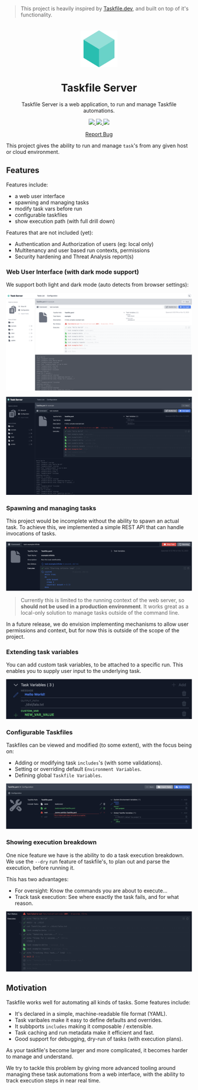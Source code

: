> This project is heavily inspired by [Taskfile.dev](https://taskfile.dev/), and built on top of it's functionality.

<p align="center" style="padding-top:20px">
 <img width="100px" src="static/img/logo.svg" align="center" alt="GitHub Readme Stats" />
 <h1 align="center">Taskfile Server</h1>
 <p align="center">Taskfile Server is a web application, to run and manage Taskfile automations.</p>
</p>
  <p align="center">    
    <a href="https://gohugo.io/">
      <img src="https://img.shields.io/badge/Python%20-3.10+%20-gray.svg?colorA=c9177e&colorB=FF4088&style=for-the-badge"/>
    </a>
    <a href="https://tailwindcss.com/">
      <img src="https://img.shields.io/badge/TailwindCSS%20-V3-gray.svg?colorA=0284c7&colorB=38bdf8&style=for-the-badge"/>
    </a>
    <a href="https://alpinejs.dev/">
      <img src="https://img.shields.io/badge/Alpine.js%20-V3-gray.svg?colorA=68a5af&colorB=77c1d2&style=for-the-badge"/>
    </a>
  </p>

  <p align="center">
    <!--
    <a href="https://planet-lodder.github.io">View Demo</a>
    ·
    -->
    <a href="https://github.com/planet-lodder/taskserver.py/issues">Report Bug</a>
  </p>
</p>

This project gives the ability to run and manage `task`'s from any given host or cloud environment.

## Features

Features include:

- a web user interface
- spawning and managing tasks
- modify task vars before run
- configurable taskfiles
- show execution path (with full drill down)

Features that are not included (yet):

- Authentication and Authorization of users (eg: local only)
- Multitenancy and user based run contexts, permissions
- Security hardening and Threat Analysis report(s)

### Web User Interface (with dark mode support)

We support both light and dark mode (auto detects from browser settings):

![Light Mode](./static/img/sample-light.png)

![Dark Mode](./static/img/sample-dark.png)

### Spawning and managing tasks

This project would be incomplete without the ability to spawn an actual task. To achieve this, we implemented a simple REST API that can handle invocations of tasks.

![Run Task](./static/img/task-run.png)

> Currently this is limited to the running context of the web server, so **should not be used in a production environment**. It works great as a local-only solution to manage tasks outside of the command line.

In a future release, we do envision implementing mechanisms to allow user permissions and context, but for now this is outside of the scope of the project.

### Extending task variables

You can add custom task variables, to be attached to a specific run. This enables you to supply user input to the underlying task.

![Taskfile Variables](./static/img/task-vars.png)

### Configurable Taskfiles

Taskfiles can be viewed and modified (to some extent), with the focus being on:

- Adding or modifying task `includes`'s (with some validations).
- Setting or overriding default `Environment Variables`.
- Defining global `Taskfile Variables`.

![Taskfile Config](./static/img/taskfile-config.png)

### Showing execution breakdown

One nice feature we have is the ability to do a task execution breakdown. We use the `--dry` run feature of taskfile's, to plan out and parse the execution, before running it.

This has two advantages:

- For oversight: Know the commands you are about to execute...
- Track task execution: See where exactly the task fails, and for what reason.

![Taskfile Config](./static/img/breakdown.png)

## Motivation

Taskfile works well for automating all kinds of tasks. Some features include:

- It's declared in a simple, machine-readable file format (YAML).
- Task varibales make it easy to define defaults and overrides.
- It subbports `includes` making it composable / extensible.
- Task caching and run metadata make it efficient and fast.
- Good support for debugging, dry-run of tasks (with execution plans).

As your taskfile's become larger and more complicated, it becomes harder to manage and understand.

We try to tackle this problem by giving more advanced tooling around managing these task automations from a web interface, with the ability to track execution steps in near real time.
